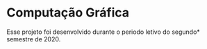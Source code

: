 # Computação Gráfica

Esse projeto foi desenvolvido durante o periodo letivo do segundo* semestre de 2020.
